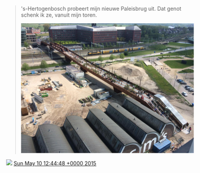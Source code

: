 > 's\-Hertogenbosch probeert mijn nieuwe Paleisbrug uit\. Dat genot schenk ik ze, vanuit mijn toren\. 
> 
> ![](../../media/597381775803944960-CEpTj1kWMAAkUXv.jpg)

<img src="../../media/tweet.ico" width="12" /> [Sun May 10 12:44:48 +0000 2015](https://twitter.com/DromerDenker/status/597381775803944960)
